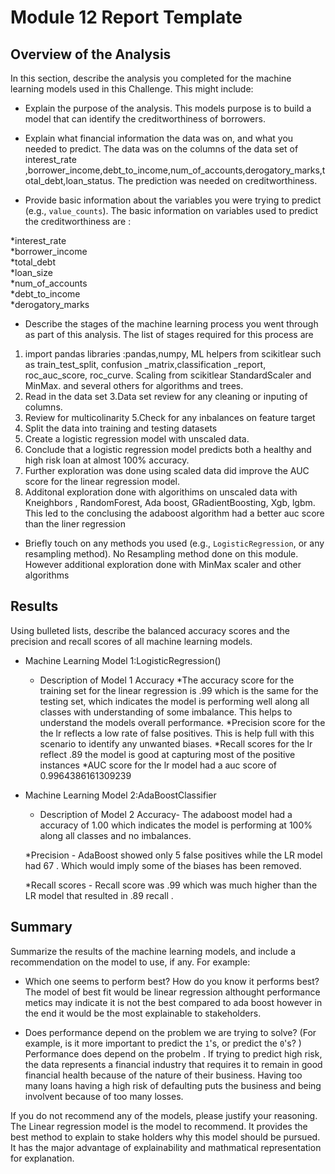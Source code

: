 # Module 12 Report Template

## Overview of the Analysis

In this section, describe the analysis you completed for the machine learning models used in this Challenge. This might include:

* Explain the purpose of the analysis.
This models purpose is to build a model that can identify the creditworthiness of borrowers.

* Explain what financial information the data was on, and what you needed to predict.
The data was on the columns of the data set of interest_rate ,borrower_income,debt_to_income,num_of_accounts,derogatory_marks,total_debt,loan_status. The prediction was needed on creditworthiness.

* Provide basic information about the variables you were trying to predict (e.g., `value_counts`).
The basic information on variables used to predict the creditworthiness are :
        
*interest_rate      
*borrower_income     
*total_debt          
*loan_size           
*num_of_accounts     
*debt_to_income      
*derogatory_marks   

* Describe the stages of the machine learning process you went through as part of this analysis.
The list of stages required for this process are
1. import pandas libraries :pandas,numpy, ML helpers from scikitlear such as train_test_split, confusion _matrix,classification _report, roc_auc_score, roc_curve. Scaling from scikitlear StandardScaler and MinMax. and several others for algorithms and trees.
2. Read in the data set
3.Data set review for any cleaning or inputing of columns. 
4. Review for multicolinarity 
5.Check for any inbalances on feature target
6. Split the data into training and testing datasets 
7. Create a logistic regression model with unscaled data.
8. Conclude that a logistic regression model predicts both a healthy and high risk loan at almost 100% accuracy. 
9. Further exploration was done using scaled data did improve the AUC score for the linear regression model. 
10. Additonal exploration done with algorithims on unscaled data with Kneighbors , RandomForest, Ada boost, GRadientBoosting, Xgb,
lgbm. This led to the conclusing the adaboost algorithm had a better auc score than the liner regression  

* Briefly touch on any methods you used (e.g., `LogisticRegression`, or any resampling method).
No Resampling method done on this module. However additional exploration done with MinMax scaler and other algorithms

## Results

Using bulleted lists, describe the balanced accuracy scores and the precision and recall scores of all machine learning models.

* Machine Learning Model 1:LogisticRegression()
  * Description of Model 1 Accuracy
  *The accuracy score for the training set for the linear regression  is .99 which is the same for the testing set, which indicates  the model is performing well along all classes with understanding of some imbalance. This helps to understand the models overall performance. 
  *Precision score for the the lr reflects a low rate of false positives. This is help full with this scenario to identify any unwanted biases.
  *Recall scores for the lr reflect .89 the model is good at capturing most of the positive instances
  *AUC score for the lr model had a auc score of 0.9964386161309239 



* Machine Learning Model 2:AdaBoostClassifier
  * Description of Model 2 Accuracy- The adaboost model had a accuracy of 1.00 which indicates the model is performing at 100% along all classes and no imbalances. 
  
  *Precision - AdaBoost showed only 5 false positives while the LR model had 67 . Which would imply some of the biases has been removed. 
  
  *Recall scores - Recall score was .99 which was much higher than the LR model that resulted in .89 recall . 

## Summary

Summarize the results of the machine learning models, and include a recommendation on the model to use, if any. For example:
* Which one seems to perform best? How do you know it performs best? The model of best fit would be linear regression althought performance metics may indicate it is not the best compared to ada boost however in the end it would be the most explainable to stakeholders.

* Does performance depend on the problem we are trying to solve? (For example, is it more important to predict the `1`'s, or predict the `0`'s? ) Performance does depend on the probelm . If trying to predict high risk, the data represents a financial industry that requires it to remain in good financial health because of the nature of their business. Having too many loans having a high risk of defaulting puts the business and being involvent because of too many losses. 

If you do not recommend any of the models, please justify your reasoning. The Linear regression model is the model to recommend. It provides the best method to explain to stake holders why this model should be pursued. It has the major advantage of explainability and mathmatical representation for explanation. 
